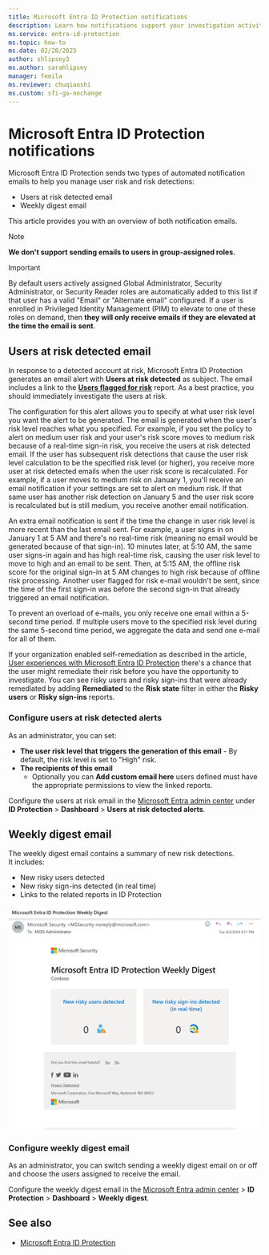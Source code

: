 ```yaml
---
title: Microsoft Entra ID Protection notifications
description: Learn how notifications support your investigation activities.
ms.service: entra-id-protection
ms.topic: how-to
ms.date: 02/28/2025
author: shlipsey3
ms.author: sarahlipsey
manager: femila
ms.reviewer: chuqiaoshi
ms.custom: sfi-ga-nochange
---
```

# Microsoft Entra ID Protection notifications

Microsoft Entra ID Protection sends two types of automated notification emails to help you manage user risk and risk detections:

- Users at risk detected email
- Weekly digest email

This article provides you with an overview of both notification emails.

   > [!NOTE]
   > **We don't support sending emails to users in group-assigned roles.**

> [!IMPORTANT]
> By default users actively assigned Global Administrator, Security Administrator, or Security Reader roles are automatically added to this list if that user has a valid "Email" or "Alternate email" configured. If a user is enrolled in Privileged Identity Management (PIM) to elevate to one of these roles on demand, then **they will only receive emails if they are elevated at the time the email is sent**.

## Users at risk detected email

In response to a detected account at risk, Microsoft Entra ID Protection generates an email alert with **Users at risk detected** as subject. The email includes a link to the **[Users flagged for risk](./overview-identity-protection.md)** report. As a best practice, you should immediately investigate the users at risk.

The configuration for this alert allows you to specify at what user risk level you want the alert to be generated. The email is generated when the user's risk level reaches what you specified. For example, if you set the policy to alert on medium user risk and your user's risk score moves to medium risk because of a real-time sign-in risk, you receive the users at risk detected email. If the user has subsequent risk detections that cause the user risk level calculation to be the specified risk level (or higher), you receive more user at risk detected emails when the user risk score is recalculated. For example, if a user moves to medium risk on January 1, you'll receive an email notification if your settings are set to alert on medium risk. If that same user has another risk detection on January 5 and the user risk score is recalculated but is still medium, you receive another email notification. 

An extra email notification is sent if the time the change in user risk level is more recent than the last email sent. For example, a user signs in on January 1 at 5 AM and there's no real-time risk (meaning no email would be generated because of that sign-in). 10 minutes later, at 5:10 AM, the same user signs-in again and has high real-time risk, causing the user risk level to move to high and an email to be sent. Then, at 5:15 AM, the offline risk score for the original sign-in at 5 AM changes to high risk because of offline risk processing. Another user flagged for risk e-mail wouldn't be sent, since the time of the first sign-in was before the second sign-in that already triggered an email notification.

To prevent an overload of e-mails, you only receive one email within a 5-second time period. If multiple users move to the specified risk level during the same 5-second time period, we aggregate the data and send one e-mail for all of them.

If your organization enabled self-remediation as described in the article, [User experiences with Microsoft Entra ID Protection](concept-identity-protection-user-experience.md) there's a chance that the user might remediate their risk before you have the opportunity to investigate. You can see risky users and risky sign-ins that were already remediated by adding **Remediated** to the **Risk state** filter in either the **Risky users** or **Risky sign-ins** reports.

### Configure users at risk detected alerts

As an administrator, you can set:

- **The user risk level that triggers the generation of this email** - By default, the risk level is set to "High" risk.
- **The recipients of this email**
   - Optionally you can **Add custom email here** users defined must have the appropriate permissions to view the linked reports.

Configure the users at risk email in the [Microsoft Entra admin center](https://entra.microsoft.com) under **ID Protection** > **Dashboard** > **Users at risk detected alerts**.

## Weekly digest email

The weekly digest email contains a summary of new risk detections.  
It includes:

- New risky users detected
- New risky sign-ins detected (in real time)
- Links to the related reports in ID Protection

![A screenshot showing a sample weekly digest email.](./media/howto-identity-protection-configure-notifications/weekly-digest-email.png)

### Configure weekly digest email

As an administrator, you can switch sending a weekly digest email on or off and choose the users assigned to receive the email.

Configure the weekly digest email in the [Microsoft Entra admin center](https://entra.microsoft.com) > **ID Protection** > **Dashboard** > **Weekly digest**.

## See also

- [Microsoft Entra ID Protection](./overview-identity-protection.md)

